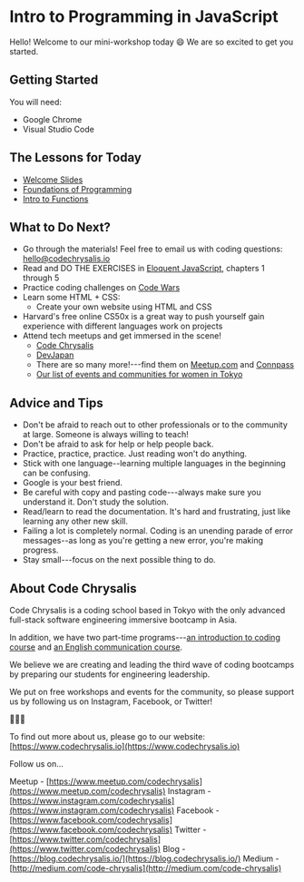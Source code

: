# Intro to Programming in JavaScript

Hello! Welcome to our mini-workshop today 😄 We are so excited to get you started.

## Getting Started

You will need:

* Google Chrome
* Visual Studio Code

## The Lessons for Today

* [Welcome Slides](https://docs.google.com/presentation/d/e/2PACX-1vRs7Zh_xmRbUxwJszgHqnbxON3tLlWn0lR1EDj_oz4dwijtzFK9h8x5Ub9TB2r7WjyOz_AeXeqnX1fh/pub?start=false&loop=false&delayms=3000)
* [Foundations of Programming](https://github.com/codechrysalis/intro-javascript/blob/master/foundations.md)
* [Intro to Functions](https://github.com/codechrysalis/intro-javascript/blob/master/intro-functions.md)

## What to Do Next?

* Go through the materials! Feel free to email us with coding questions: hello@codechrysalis.io
* Read and DO THE EXERCISES in [Eloquent JavaScript](http://eloquentjavascript.net/), chapters 1 through 5
* Practice coding challenges on [Code Wars](https://www.codewars.com/)
* Learn some HTML + CSS:
    * Create your own website using HTML and CSS
* Harvard's free online CS50x is a great way to push yourself gain experience with different languages work on projects
* Attend tech meetups and get immersed in the scene!
    * [Code Chrysalis](https://www.meetup.com/codechrysalis)
    * [DevJapan](https://www.meetup.com/devjapan)
    * There are so many more!---find them on [Meetup.com](https://www.meetup.com) and [Connpass](http://connpass.com/)
    * [Our list of events and communities for women in Tokyo](https://medium.com/code-chrysalis/the-definitive-guide-to-womens-tech-events-and-communities-in-tokyo-43a00ee3f87d)

## Advice and Tips

* Don't be afraid to reach out to other professionals or to the community at large. Someone is always willing to teach!
* Don't be afraid to ask for help or help people back.
* Practice, practice, practice. Just reading won't do anything.
* Stick with one language--learning multiple languages in the beginning can be confusing.
* Google is your best friend.
* Be careful with copy and pasting code---always make sure you understand it. Don't study the solution.
* Read/learn to read the documentation. It's hard and frustrating, just like learning any other new skill.
* Failing a lot is completely normal. Coding is an unending parade of error messages--as long as you're getting a new error, you're making progress.
* Stay small---focus on the next possible thing to do.

## About Code Chrysalis

Code Chrysalis is a coding school based in Tokyo with the only advanced full-stack software engineering immersive bootcamp in Asia.

In addition, we have two part-time programs---[an introduction to coding course](https://www.codechrysalis.io/foundations) and [an English communication course](https://www.codechrysalis.io/english).

We believe we are creating and leading the third wave of coding bootcamps by preparing our students for engineering leadership.

We put on free workshops and events for the community, so please support us by following us on Instagram, Facebook, or Twitter!

🦋🦋🦋

To find out more about us, please go to our website: [https://www.codechrysalis.io](https://www.codechrysalis.io)

Follow us on...

Meetup - [https://www.meetup.com/codechrysalis](https://www.meetup.com/codechrysalis)
Instagram - [https://www.instagram.com/codechrysalis](https://www.instagram.com/codechrysalis)
Facebook - [https://www.facebook.com/codechrysalis](https://www.facebook.com/codechrysalis)
Twitter - [https://www.twitter.com/codechrysalis](https://www.twitter.com/codechrysalis)
Blog - [https://blog.codechrysalis.io/](https://blog.codechrysalis.io/)
Medium - [http://medium.com/code-chrysalis](http://medium.com/code-chrysalis)
